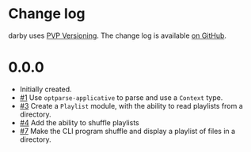 Change log
==========

darby uses [PVP Versioning][1].
The change log is available [on GitHub][2].

0.0.0
=====
* Initially created.
* [#1](https://github.com/cronokirby/darby/issues/1)
  Use `optparse-applicative` to parse and use a
  `Context` type.
* [#3](https://github.com/cronokirby/darby/issues/3)
  Create a `Playlist` module, with the ability to
  read playlists from a directory.
* [#4](https://github.com/cronokirby/darby/issues/4)
  Add the ability to shuffle playlists
* [#7](https://github.com/cronokirby/darby/issues/7)
  Make the CLI program shuffle and display a playlist
  of files in a directory.

[1]: https://pvp.haskell.org
[2]: https://github.com/cronokirby/darby/releases
